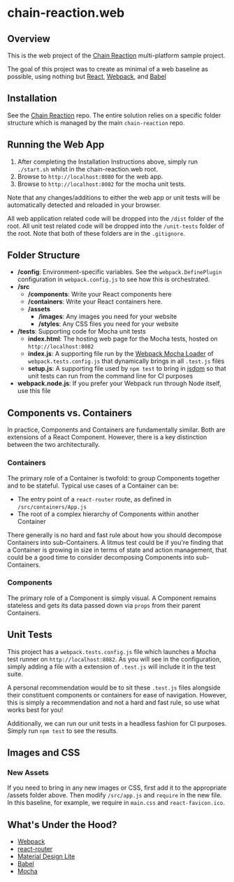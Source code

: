 # chain-reaction.web

## Overview

This is the web project of the [Chain Reaction](https://github.com/ericnograles/chain-reaction) multi-platform sample project.

The goal of this project was to create as minimal of a web baseline as possible, using nothing but [React](https://facebook.github.io/react/), [Webpack](https://webpack.github.io/), and [Babel](https://babeljs.io/)

## Installation

See the [Chain Reaction](https://github.com/ericnograles/chain-reaction) repo.  The entire solution relies on a specific folder structure which is managed by the main `chain-reaction` repo.

## Running the Web App

1. After completing the Installation Instructions above, simply run `./start.sh` whilst in the chain-reaction.web root.
2. Browse to `http://localhost:8080` for the web app.
3. Browse to `http://localhost:8082` for the mocha unit tests.

Note that any changes/additions to either the web app or unit tests will be automatically detected and reloaded in your browser.

All web application related code will be dropped into the `/dist` folder of the root.  All unit test related code will be dropped into the `/unit-tests` folder of the root.  Note that both of these folders are in the `.gitignore`.

## Folder Structure
* **/config**: Environment-specific variables.  See the `webpack.DefinePlugin` configuration in `webpack.config.js` to see how this is orchestrated.
* **/src**
    * **/components**: Write your React components here
    * **/containers**: Write your React containers here.
    * **/assets**
        * **/images**: Any images you need for your website
        * **/styles**: Any CSS files you need for your website
* **/tests**: Supporting code for Mocha unit tests
    * **index.html**: The hosting web page for the Mocha tests, hosted on `http://localhost:8082`
    * **index.js**: A supporting file run by the [Webpack Mocha Loader](https://github.com/webpack/mocha-loader) of `webpack.tests.config.js` that dynamically brings in all `.test.js` files
    * **setup.js**: A supporting file used by `npm test` to bring in [jsdom](https://github.com/tmpvar/jsdom) so that unit tests can run from the command line for CI purposes
* **webpack.node.js**: If you prefer your Webpack run through Node itself, use this file

## Components vs. Containers

In practice, Components and Containers are fundamentally similar.  Both are extensions of a React Component.  However, there is a key distinction between the two architecturally.

### Containers

The primary role of a Container is twofold: to group Components together and to be stateful. Typical use cases of a Container can be:

* The entry point of a `react-router` route, as defined in `/src/containers/App.js`
* The root of a complex hierarchy of Components within another Container

There generally is no hard and fast rule about how you should decompose Containers into sub-Containers.  A litmus test could be if you're finding that a Container is growing in size in terms of state and action management, that could be a good time to consider decomposing Components into sub-Containers.

### Components

The primary role of a Component is simply visual.  A Component remains stateless and gets its data passed down via `props` from their parent Containers.

## Unit Tests

This project has a `webpack.tests.config.js` file which launches a Mocha test runner on `http://localhost:8082`.  As you will see in the configuration, simply adding a file with a extension of `.test.js` will include it in the test suite.

A personal recommendation would be to sit these `.test.js` files alongside their constituent components or containers for ease of navigation.  However, this is simply a recommendation and not a hard and fast rule, so use what works best for you!

Additionally, we can run our unit tests in a headless fashion for CI purposes.  Simply run `npm test` to see the results.

## Images and CSS

### New Assets

If you need to bring in any new images or CSS, first add it to the appropriate /assets folder above.  Then modify `/src/app.js` and `require` in the new file.  In this baseline, for example, we require in `main.css` and `react-favicon.ico`.

## What's Under the Hood?
* [Webpack](https://webpack.github.io/)
* [react-router](https://github.com/reactjs/react-router)
* [Material Design Lite](https://github.com/google/material-design-lite)
* [Babel](https://babeljs.io/)
* [Mocha](https://mochajs.org/)
